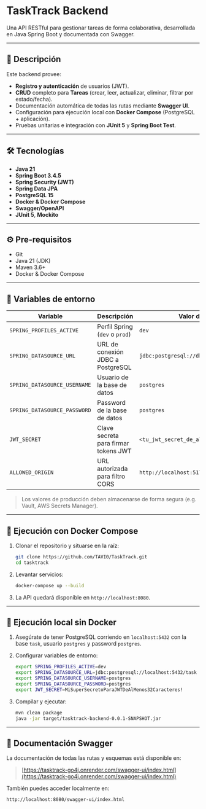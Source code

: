 # TaskTrack Backend

Una API RESTful para gestionar tareas de forma colaborativa, desarrollada en Java Spring Boot y documentada con Swagger.

---

## 🚀 Descripción

Este backend provee:

* **Registro y autenticación** de usuarios (JWT).
* **CRUD** completo para **Tareas** (crear, leer, actualizar, eliminar, filtrar por estado/fecha).
* Documentación automática de todas las rutas mediante **Swagger UI**.
* Configuración para ejecución local con **Docker Compose** (PostgreSQL + aplicación).
* Pruebas unitarias e integración con **JUnit 5** y **Spring Boot Test**.

---

## 🛠️ Tecnologías

* **Java 21**
* **Spring Boot 3.4.5**
* **Spring Security (JWT)**
* **Spring Data JPA**
* **PostgreSQL 15**
* **Docker & Docker Compose**
* **Swagger/OpenAPI**
* **JUnit 5**, **Mockito**

---

## ⚙️ Pre-requisitos

* Git
* Java 21 (JDK)
* Maven 3.6+
* Docker & Docker Compose

---

## 🔧 Variables de entorno

| Variable                     | Descripción                          | Valor de ejemplo                            |
| ---------------------------- | ------------------------------------ | ------------------------------------------- |
| `SPRING_PROFILES_ACTIVE`     | Perfil Spring (`dev` o `prod`)       | `dev`                                       |
| `SPRING_DATASOURCE_URL`      | URL de conexión JDBC a PostgreSQL    | `jdbc:postgresql://db:5432/task`            |
| `SPRING_DATASOURCE_USERNAME` | Usuario de la base de datos          | `postgres`                                  |
| `SPRING_DATASOURCE_PASSWORD` | Password de la base de datos         | `postgres`                                  |
| `JWT_SECRET`                 | Clave secreta para firmar tokens JWT | `<tu_jwt_secret_de_al_menos_32_caracteres>` |
| `ALLOWED_ORIGIN`             | URL autorizada para filtro CORS      | `http://localhost:5173/`                    |

> Los valores de producción deben almacenarse de forma segura (e.g. Vault, AWS Secrets Manager).

---

## 🐳 Ejecución con Docker Compose

1. Clonar el repositorio y situarse en la raíz:

   ```bash
   git clone https://github.com/TAVI0/TaskTrack.git
   cd tasktrack
   ```
2. Levantar servicios:

   ```bash
   docker-compose up --build
   ```
3. La API quedará disponible en `http://localhost:8080`.

---

## 🏃 Ejecución local sin Docker

1. Asegúrate de tener PostgreSQL corriendo en `localhost:5432` con la base `task`, usuario `postgres` y password `postgres`.
2. Configurar variables de entorno:

   ```bash
   export SPRING_PROFILES_ACTIVE=dev
   export SPRING_DATASOURCE_URL=jdbc:postgresql://localhost:5432/task
   export SPRING_DATASOURCE_USERNAME=postgres
   export SPRING_DATASOURCE_PASSWORD=postgres
   export JWT_SECRET=MiSuperSecretoParaJWTDeAlMenos32Caracteres!
   ```
3. Compilar y ejecutar:

   ```bash
   mvn clean package
   java -jar target/tasktrack-backend-0.0.1-SNAPSHOT.jar
   ```

---

## 📖 Documentación Swagger

La documentación de todas las rutas y esquemas está disponible en:

> [https://tasktrack-go4j.onrender.com/swagger-ui/index.html](https://tasktrack-go4j.onrender.com/swagger-ui/index.html)

También puedes acceder localmente en:

```
http://localhost:8080/swagger-ui/index.html
```
